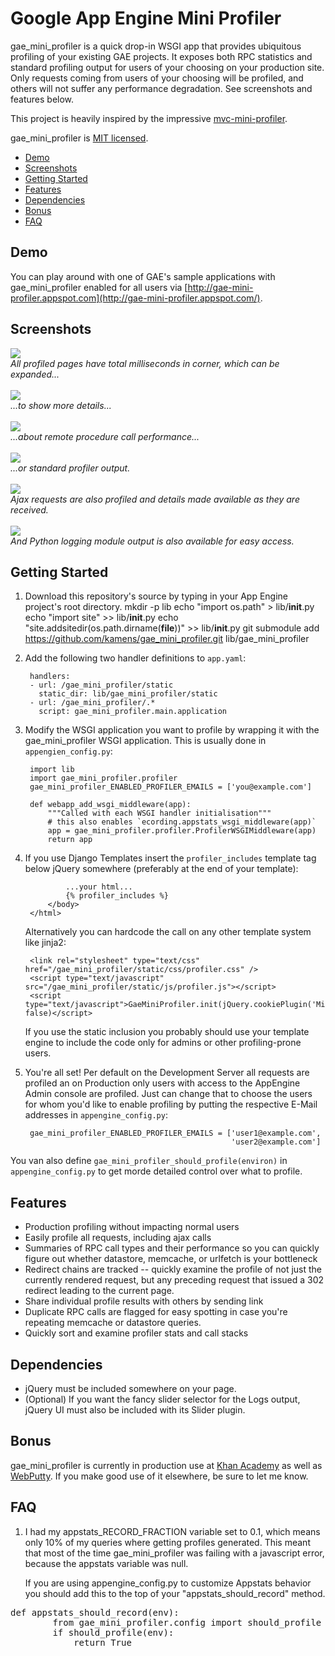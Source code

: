 # Google App Engine Mini Profiler

gae_mini_profiler is a quick drop-in WSGI app that provides ubiquitous profiling of your existing GAE projects. It exposes both RPC statistics and standard profiling output for users of your choosing on your production site. Only requests coming from users of your choosing will be profiled, and others will not suffer any performance degradation. See screenshots and features below.

This project is heavily inspired by the impressive [mvc-mini-profiler](http://code.google.com/p/mvc-mini-profiler/).

gae_mini_profiler is [MIT licensed](http://en.wikipedia.org/wiki/MIT_License).

* <a href="#demo">Demo</a>
* <a href="#screens">Screenshots</a>
* <a href="#start">Getting Started</a>
* <a href="#features">Features</a>
* <a href="#dependencies">Dependencies</a>
* <a href="#bonus">Bonus</a>
* <a href="#faq">FAQ</a>

## <a name="demo">Demo</a>

You can play around with one of GAE's sample applications with gae_mini_profiler enabled for all users via [http://gae-mini-profiler.appspot.com](http://gae-mini-profiler.appspot.com/).

## <a name="screens">Screenshots</a>

<img src="http://gae-mini-profiler.appspot.com/images/gae-mini-profiler/corner.png"/><br/><em>All profiled pages have total milliseconds in corner, which can be expanded...</em><br/><br/>
<img src="http://gae-mini-profiler.appspot.com/images/gae-mini-profiler/expanded.png"/><br/><em>...to show more details...</em><br/><br/>
<img src="http://gae-mini-profiler.appspot.com/images/gae-mini-profiler/rpc.png"/><br/><em>...about remote procedure call performance...</em><br/><br/>
<img src="http://gae-mini-profiler.appspot.com/images/gae-mini-profiler/profile.png"/><br/><em>...or standard profiler output.</em><br/><br/>
<img src="http://gae-mini-profiler.appspot.com/images/gae-mini-profiler/ajax-corner.png?test"/><br/><em>Ajax requests are also profiled and details made available as they are received.</em><br/><br/>
<img src="http://i.imgur.com/SG0dp.png"/><br/><em>And Python logging module output is also available for easy access.</em>

## <a name="start">Getting Started</a>

1. Download this repository's source by typing in your App Engine project's root directory.
        mkdir -p lib
        echo "import os.path" > lib/__init__.py
        echo "import site" >> lib/__init__.py
        echo "site.addsitedir(os.path.dirname(__file__))" >> lib/__init__.py
        git submodule add https://github.com/kamens/gae_mini_profiler.git lib/gae_mini_profiler


2. Add the following two handler definitions to `app.yaml`:

        handlers:
        - url: /gae_mini_profiler/static
          static_dir: lib/gae_mini_profiler/static
        - url: /gae_mini_profiler/.*
          script: gae_mini_profiler.main.application

3. Modify the WSGI application you want to profile by wrapping it with the gae_mini_profiler WSGI application. This is usually done in `appengien_config.py`:

        import lib
        import gae_mini_profiler.profiler
        gae_mini_profiler_ENABLED_PROFILER_EMAILS = ['you@example.com']

        def webapp_add_wsgi_middleware(app):
            """Called with each WSGI handler initialisation"""
            # this also enables `ecording.appstats_wsgi_middleware(app)`
            app = gae_mini_profiler.profiler.ProfilerWSGIMiddleware(app)
            return app

4. If you use Django Templates insert the `profiler_includes` template tag below jQuery somewhere (preferably at the end of your template):

                ...your html...
                {% profiler_includes %}
            </body>
        </html>

    Alternatively you can hardcode the call on any other template system like jinja2:

        <link rel="stylesheet" type="text/css" href="/gae_mini_profiler/static/css/profiler.css" />
        <script type="text/javascript" src="/gae_mini_profiler/static/js/profiler.js"></script>
        <script type="text/javascript">GaeMiniProfiler.init(jQuery.cookiePlugin('MiniProfilerId'), false)</script>

    If you use the static inclusion you probably should use your template engine to include the code only for admins or other profiling-prone users.

5. You're all set! Per default on the Development Server all requests are profiled an on Production only users with access to the AppEngine Admin console are profiled.  Just can change that to choose the users for whom you'd like to enable profiling by putting the respective E-Mail addresses in `appengine_config.py`:

        gae_mini_profiler_ENABLED_PROFILER_EMAILS = ['user1@example.com',
                                                     'user2@example.com']

You van also define `gae_mini_profiler_should_profile(environ)` in `appengine_config.py` to get morde detailed control over what to profile.


## <a name="features">Features</a>

* Production profiling without impacting normal users
* Easily profile all requests, including ajax calls
* Summaries of RPC call types and their performance so you can quickly figure out whether datastore, memcache, or urlfetch is your bottleneck
* Redirect chains are tracked -- quickly examine the profile of not just the currently rendered request, but any preceding request that issued a 302 redirect leading to the current page.
* Share individual profile results with others by sending link
* Duplicate RPC calls are flagged for easy spotting in case you're repeating memcache or datastore queries.
* Quickly sort and examine profiler stats and call stacks

## <a name="dependencies">Dependencies</a>

* jQuery must be included somewhere on your page.
* (Optional) If you want the fancy slider selector for the Logs output, jQuery UI must also be included with its Slider plugin.

## <a name="bonus">Bonus</a>

gae_mini_profiler is currently in production use at [Khan Academy](http://khanacademy.org) as well as [WebPutty](http://www.webputty.net). If you make good use of it elsewhere, be sure to let me know.

## <a name="faq">FAQ</a>

1. I had my appstats_RECORD_FRACTION variable set to 0.1, which means only 10% of my queries where getting profiles generated.  This meant that most of the time gae_mini_profiler was failing with a javascript error, because the appstats variable was null.

    If you are using appengine_config.py to customize Appstats behavior you should add this to the top of your "appstats_should_record" method.
<pre>def appstats_should_record(env):
        from gae_mini_profiler.config import should_profile
        if should_profile(env):
            return True
</pre>
